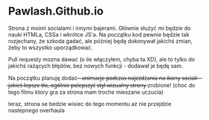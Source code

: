 # Pawlash.Github.io
Strona z moimi socialami i innymi bajerami.
Głównie służyć mi będzie do nauki HTMLa, CSSa i wkrótce JS'a. Na początku kod pewnie będzie tak rozjechany, że szkoda gadać, ale później będę dokonywał jakichś zmian, żeby to wszystko uporządkować.

Pull requesty mozna dawać (o ile włączyłem, chyba ta XD), ale to tylko do jakichś rażących błędów, bez nowych funkcji - dodawał je będę sam.

Na początku planuję dodać
 ̶-̶ ̶a̶n̶i̶m̶a̶c̶j̶e̶ ̶p̶o̶d̶c̶z̶a̶s̶ ̶n̶a̶j̶e̶ż̶d̶ż̶a̶n̶i̶a̶ ̶n̶a̶ ̶i̶k̶o̶n̶y̶ ̶s̶o̶c̶i̶a̶l̶i̶
̶-̶ ̶j̶a̶k̶i̶e̶ś̶ ̶l̶e̶p̶s̶z̶e̶ ̶t̶ł̶o̶,̶ ̶o̶g̶ó̶l̶n̶i̶e̶ ̶p̶o̶l̶e̶p̶s̶z̶y̶ć̶ ̶s̶t̶y̶l̶ ̶w̶i̶z̶u̶a̶l̶n̶y̶ ̶s̶t̶r̶o̶n̶y̶
zrobione! (choc do tego filmu ktory gra za strona mam troche mieszane uczucia)

teraz, strona se bedzie wisiec do tego momentu az nie przejdzie nastepnego overhaula
